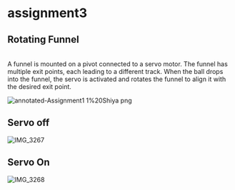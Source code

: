 # assignment3
## Rotating Funnel
<br> A funnel is mounted on a pivot connected to a servo motor. The funnel has multiple exit points, each leading to a different track. When the ball drops into the funnel, the servo is activated and rotates the funnel to align it with the desired exit point.

![annotated-Assignment1 1%20Shiya png](https://github.com/shiyawu54/IXD-256-Shiya/assets/124006593/4abb1952-f97d-4be5-a8fd-948ae9a316ca)

## Servo off
![IMG_3267](https://github.com/shiyawu54/IXD-256-Shiya/assets/124006593/4a135abd-a01c-4c36-9b42-cee2737a2b33)

## Servo On
![IMG_3268](https://github.com/shiyawu54/IXD-256-Shiya/assets/124006593/b97011a7-7d62-4168-83e7-4e15b28c2757)

